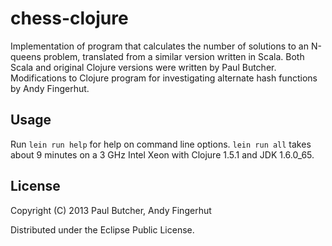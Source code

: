 # chess-clojure

Implementation of program that calculates the number of solutions to
an N-queens problem, translated from a similar version written in
Scala.  Both Scala and original Clojure versions were written by Paul
Butcher.  Modifications to Clojure program for investigating alternate
hash functions by Andy Fingerhut.

## Usage

Run `lein run help` for help on command line options.  `lein run all`
takes about 9 minutes on a 3 GHz Intel Xeon with Clojure 1.5.1 and JDK
1.6.0_65.

## License

Copyright (C) 2013 Paul Butcher, Andy Fingerhut

Distributed under the Eclipse Public License.
